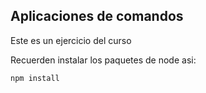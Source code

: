 ## Aplicaciones de comandos

Este es un ejercicio del curso

Recuerden instalar los paquetes de node asi: 
````````````````````````````````````````````
npm install
````````````````````````````````````````````